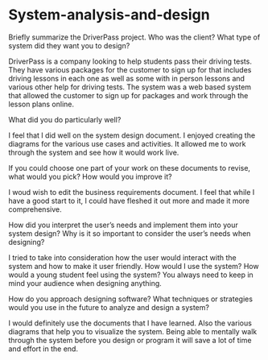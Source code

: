 # System-analysis-and-design

Briefly summarize the DriverPass project. Who was the client? What type of system did they want you to design?

DriverPass is a company looking to help students pass their driving tests. They have various packages for the customer to sign up for that includes driving lessons in each one as well as some with in person lessons and various other help for driving tests. The system was a web based system that allowed the customer to sign up for packages and work through the lesson plans online.

What did you do particularly well?

I feel that I did well on the system design document. I enjoyed creating the diagrams for the various use cases and activities. It allowed me to work through the system and see how it would work live.

If you could choose one part of your work on these documents to revise, what would you pick? How would you improve it?

I woud wish to edit the business requirements document. I feel that while I have a good start to it, I could have fleshed it out more and made it more comprehensive.

How did you interpret the user’s needs and implement them into your system design? Why is it so important to consider the user’s needs when designing?

I tried to take into consideration how the user would interact with the system and how to make it user friendly. How would I use the system? How would a young student feel using the system? You always need to keep in mind your audience when designing anything.

How do you approach designing software? What techniques or strategies would you use in the future to analyze and design a system?

I would definitely use the documents that I have learned. Also the various diagrams that help you to visualize the system. Being able to mentally walk through the system before you design or program it will save a lot of time and effort in the end.
